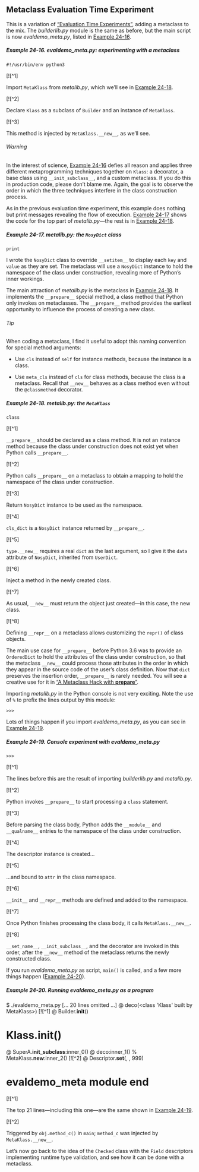 ## Metaclass Evaluation Time Experiment

This is a variation of [“Evaluation Time Experiments”](#evaldemo_sec), adding a metaclass to the mix. The _builderlib.py_ module is the same as before, but the main script is now _evaldemo_meta.py_, listed in [Example 24-16](#evaldemo_meta_ex).

##### Example 24-16. evaldemo_meta.py: experimenting with a metaclass

```
#!/usr/bin/env python3
```

[![^1]

Import `MetaKlass` from _metalib.py_, which we’ll see in [Example 24-18](#metalib_bottom_ex).

[![^2]

Declare `Klass` as a subclass of `Builder` and an instance of `MetaKlass`.

[![^3]

This method is injected by `MetaKlass.__new__`, as we’ll see.

###### Warning

In the interest of science, [Example 24-16](#evaldemo_meta_ex) defies all reason and applies three different metaprogramming techniques together on `Klass`: a decorator, a base class using `__init_subclass__`, and a custom metaclass. If you do this in production code, please don’t blame me. Again, the goal is to observe the order in which the three techniques interfere in the class construction process.

As in the previous evaluation time experiment, this example does nothing but print messages revealing the flow of execution. [Example 24-17](#metalib_top_ex) shows the code for the top part of _metalib.py_—the rest is in [Example 24-18](#metalib_bottom_ex).

##### Example 24-17. metalib.py: the `NosyDict` class

```
print
```

I wrote the `NosyDict` class to override `__setitem__` to display each `key` and `value` as they are set. The metaclass will use a `NosyDict` instance to hold the namespace of the class under construction, revealing more of Python’s inner workings.

The main attraction of _metalib.py_ is the metaclass in [Example 24-18](#metalib_bottom_ex). It implements the `__prepare__` special method, a class method that Python only invokes on metaclasses. The `__prepare__` method provides the earliest opportunity to influence the process of creating a new class.

###### Tip

When coding a metaclass, I find it useful to adopt this naming convention for special method arguments:

- Use `cls` instead of `self` for instance methods, because the instance is a class.
    
- Use `meta_cls` instead of `cls` for class methods, because the class is a metaclass. Recall that `__new__` behaves as a class method even without the `@classmethod` decorator.
    

##### Example 24-18. metalib.py: the `MetaKlass`

```
class
```

[![^1]

`__prepare__` should be declared as a class method. It is not an instance method because the class under construction does not exist yet when Python calls `__prepare__`.

[![^2]

Python calls `__prepare__` on a metaclass to obtain a mapping to hold the namespace of the class under construction.

[![^3]

Return `NosyDict` instance to be used as the namespace.

[![^4]

`cls_dict` is a `NosyDict` instance returned by `__prepare__`.

[![^5]

`type.__new__` requires a real `dict` as the last argument, so I give it the `data` attribute of `NosyDict`, inherited from `UserDict`.

[![^6]

Inject a method in the newly created class.

[![^7]

As usual, `__new__` must return the object just created—in this case, the new class.

[![^8]

Defining `__repr__` on a metaclass allows customizing the `repr()` of class objects.

The main use case for `__prepare__` before Python 3.6 was to provide an `OrderedDict` to hold the attributes of the class under construction, so that the metaclass `__new__` could process those attributes in the order in which they appear in the source code of the user’s class definition. Now that `dict` preserves the insertion order, `__prepare__` is rarely needed. You will see a creative use for it in [“A Metaclass Hack with __prepare__”](#metahack_sec).

Importing _metalib.py_ in the Python console is not very exciting. Note the use of `%` to prefix the lines output by this module:

```
>>> 
```

Lots of things happen if you import _evaldemo_meta.py_, as you can see in [Example 24-19](#evaldemo_meta_console_ex).

##### Example 24-19. Console experiment with _evaldemo_meta.py_

```
>>> 
```

[![^1]

The lines before this are the result of importing _builderlib.py_ and _metalib.py_.

[![^2]

Python invokes `__prepare__` to start processing a `class` statement.

[![^3]

Before parsing the class body, Python adds the `__module__` and `__qualname__` entries to the namespace of the class under construction.

[![^4]

The descriptor instance is created…

[![^5]

…and bound to `attr` in the class namespace.

[![^6]

`__init__` and `__repr__` methods are defined and added to the namespace.

[![^7]

Once Python finishes processing the class body, it calls `MetaKlass.__new__`.

[![^8]

`__set_name__`, `__init_subclass__`, and the decorator are invoked in this order, after the `__new__` method of the metaclass returns the newly constructed class.

If you run _evaldemo_meta.py_ as script, `main()` is called, and a few more things happen ([Example 24-20](#evaldemo_meta_script_ex)).

##### Example 24-20. Running _evaldemo_meta.py_ as a program

$ ./evaldemo_meta.py
[... 20 lines omitted ...]
@ deco(<class 'Klass' built by MetaKlass>)  [![^1]
@ Builder.__init__(<Klass instance>)
# Klass.__init__(<Klass instance>)
@ SuperA.__init_subclass__:inner_0(<Klass instance>)
@ deco:inner_1(<Klass instance>)
% MetaKlass.__new__:inner_2(<Klass instance>)  [![^2]
@ Descriptor.__set__(<Descriptor instance>, <Klass instance>, 999)
# evaldemo_meta module end

[![^1]

The top 21 lines—including this one—are the same shown in [Example 24-19](#evaldemo_meta_console_ex).

[![^2]

Triggered by `obj.method_c()` in `main`; `method_c` was injected by `MetaKlass.__new__`.

Let’s now go back to the idea of the `Checked` class with the `Field` descriptors implementing runtime type validation, and see how it can be done with a metaclass.